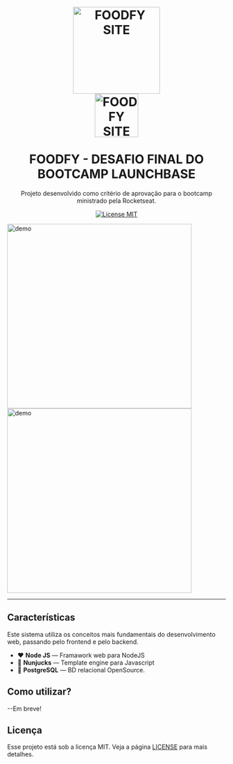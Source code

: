 
<h1 align="center">
<br>
  <img src="https://github.com/luskafaria/foodfy/blob/master/public/assets/chef.png" alt="FOODFY SITE" width="200">
 <br>
  <img src="https://github.com/luskafaria/foodfy/blob/master/public/assets/logo.png" alt="FOODFY SITE" width="100">
<br>
<br>
FOODFY - DESAFIO FINAL DO BOOTCAMP LAUNCHBASE
</h1>

<p align="center">Projeto desenvolvido como critério de aprovação para o bootcamp ministrado pela Rocketseat.</p>

<p align="center">
  <a href="https://opensource.org/licenses/MIT">
    <img src="https://img.shields.io/badge/License-MIT-blue.svg" alt="License MIT">
  </a>
</p>

[//]: # (Add your gifs/images here:)
<div>
  <img src="IMAGE_1_URL" alt="demo" height="425">
  <img src="IMAGE_2_URL" alt="demo" height="425">
</div>

<hr />

## Características
Este sistema utiliza os conceitos mais fundamentais do desenvolvimento web, passando pelo frontend e pelo backend.

- :hearts: **Node JS** — Framawork web para NodeJS
- :page_facing_up: **Nunjucks** — Template engine para Javascript
- :elephant: **PostgreSQL** — BD relacional OpenSource.

## Como utilizar?

--Em breve!


## Licença

Esse projeto está sob a licença MIT. Veja a página [LICENSE](https://opensource.org/licenses/MIT) para mais detalhes.
